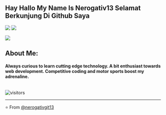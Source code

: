 ## Hay Hallo My Name Is Nerogativ13 Selamat Berkunjung Di Github Saya 
[![](https://img.shields.io/badge/nerogativgit13-red)](mailto:evillworm2@gmail.com)
[![](https://img.shields.io/badge/Telegram-%40nerogativgit13__25-blue)](https://t.me/Nerogativ_gondes)

![](https://github.com/ayushkumar-25/ayushkumar-25/blob/master/aboutMe.png)
<!-- TO make screenshot of your code, copy below link:  
https://carbon.now.sh/ -->

## About Me:
#### Always curious to learn cutting edge technology. A bit enthusiast towards web development. Competitive coding and motor sports boost my adrenaline. <br> <br>

![visitors](https://visitor-badge.glitch.me/badge?page_id=ayushkumar-25.ayushkumar-25) <br>
<!-- [![HitCount](http://hits.dwyl.com/ayushkumar-25/ayushkumar-25/ayushkumar-25.svg)](http://hits.dwyl.com/ayushkumar-25/ayushkumar-25/ayushkumar-25) -->

---

⭐️ From [@nerogativgit13]((https://github.com/nerogativgit13))

<!-- TO make screenshot of your code, copy below link:  
https://carbon.now.sh/ -->
